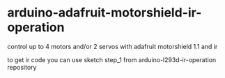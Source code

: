 # arduino-adafruit-motorshield-ir-operation

control up to 4 motors and/or 2 servos with adafruit motorshield 1.1 and ir

to get ir code you can use sketch step_1 from arduino-l293d-ir-operation repository
